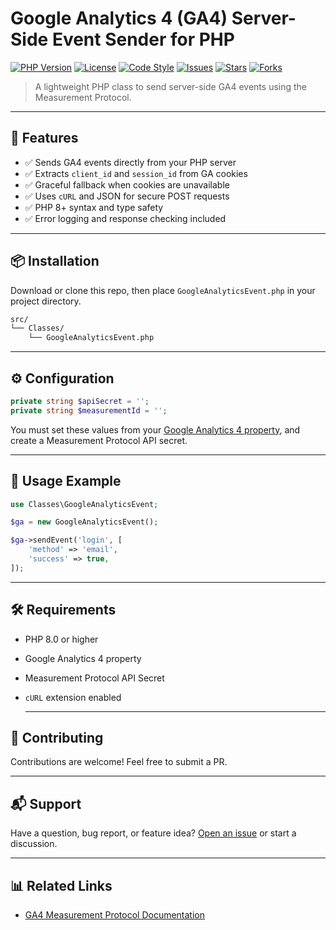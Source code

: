 # Google Analytics 4 (GA4) Server-Side Event Sender for PHP

[![PHP Version](https://img.shields.io/badge/php-%3E%3D8.0-8892BF.svg?logo=php&logoColor=white)](https://www.php.net/)
[![License](https://img.shields.io/github/license/barns101/GoogleAnalyticsEvent.svg)](LICENSE)
[![Code Style](https://img.shields.io/badge/code%20style-PSR--12-blue.svg)](https://www.php-fig.org/psr/psr-12/)
[![Issues](https://img.shields.io/github/issues/barns101/GoogleAnalyticsEvent)](https://github.com/barns101/GoogleAnalyticsEvent/issues)
[![Stars](https://img.shields.io/github/stars/barns101/GoogleAnalyticsEvent?style=social)](https://github.com/barns101/GoogleAnalyticsEvent)
[![Forks](https://img.shields.io/github/forks/barns101/GoogleAnalyticsEvent)](https://github.com/barns101/GoogleAnalyticsEvent)

> A lightweight PHP class to send server-side GA4 events using the Measurement Protocol.

---

## 🚀 Features

- ✅ Sends GA4 events directly from your PHP server
- ✅ Extracts `client_id` and `session_id` from GA cookies
- ✅ Graceful fallback when cookies are unavailable
- ✅ Uses `cURL` and JSON for secure POST requests
- ✅ PHP 8+ syntax and type safety
- ✅ Error logging and response checking included

---

## 📦 Installation

Download or clone this repo, then place `GoogleAnalyticsEvent.php` in your project directory.

```bash
src/
└── Classes/
    └── GoogleAnalyticsEvent.php
```

---

## ⚙️ Configuration

```php
private string $apiSecret = '';
private string $measurementId = '';
```

You must set these values from your [Google Analytics 4 property](https://support.google.com/analytics/answer/9304153?hl=en), and create a Measurement Protocol API secret.

---

## 🧪 Usage Example

```php
use Classes\GoogleAnalyticsEvent;

$ga = new GoogleAnalyticsEvent();

$ga->sendEvent('login', [
    'method' => 'email',
    'success' => true,
]);
```

---

## 🛠 Requirements

- PHP 8.0 or higher
- Google Analytics 4 property
- Measurement Protocol API Secret
- `cURL` extension enabled

  ---

## 🤝 Contributing
Contributions are welcome! Feel free to submit a PR.

---

## 📬 Support
Have a question, bug report, or feature idea? [Open an issue](https://github.com/barns101/GoogleAnalyticsEvent/issues) or start a discussion.

---

## 📊 Related Links
- [GA4 Measurement Protocol Documentation](https://developers.google.com/analytics/devguides/collection/protocol/ga4)

